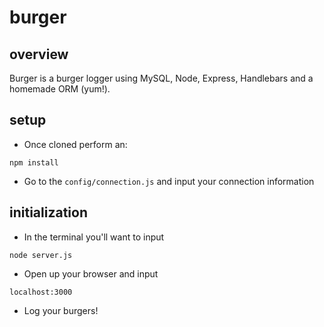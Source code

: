 # burger

## overview
Burger is a burger logger using MySQL, Node, Express, Handlebars and a homemade ORM (yum!).

## setup
- Once cloned perform an:
```
npm install
```

- Go to the ```config/connection.js``` and input your connection information

## initialization
- In the terminal you'll want to input 
```
node server.js
``` 
- Open up your browser and input 
```
localhost:3000
```
- Log your burgers!
